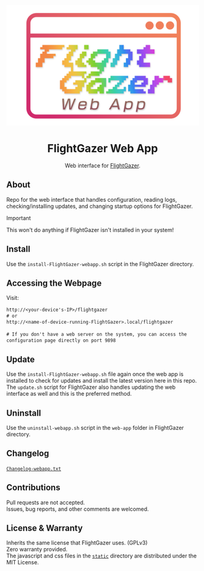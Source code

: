 <!-- Title -->
<div align="center">
    <a href="https://github.com/WeegeeNumbuh1/FlightGazer-webapp">
    <img src="static/FlightGazer-logo_webapp.png" alt="Logo">
    </a>
    <h1 align="center">FlightGazer Web App</h1>
    Web interface for <a href="https://github.com/WeegeeNumbuh1/FlightGazer">FlightGazer</a>.
</div>
<!-- end title section -->

## About
Repo for the web interface that handles configuration, reading logs, checking/installing updates, and changing startup options for FlightGazer.

> [!IMPORTANT]
> This won't do anything if FlightGazer isn't installed in your system!

## Install
Use the `install-FlightGazer-webapp.sh` script in the FlightGazer directory.

## Accessing the Webpage
Visit:
```
http://<your-device's-IP>/flightgazer
# or
http://<name-of-device-running-FlightGazer>.local/flightgazer

# If you don't have a web server on the system, you can access the configuration page directly on port 9898
```

## Update
Use the `install-FlightGazer-webapp.sh` file again once the web app is installed to check for updates and install the latest version here in this repo.<br>
The `update.sh` script for FlightGazer also handles updating the web interface as well and this is the preferred method.

## Uninstall
Use the `uninstall-webapp.sh` script in the `web-app` folder in FlightGazer directory.

## Changelog
[`Changelog-webapp.txt`](/Changelog-webapp.txt)

## Contributions
Pull requests are not accepted.<br>
Issues, bug reports, and other comments are welcomed.

## License & Warranty
Inherits the same license that FlightGazer uses. (GPLv3)<br>
Zero warranty provided.<br>
The javascript and css files in the [`static`](/static/) directory are distributed under the MIT License.